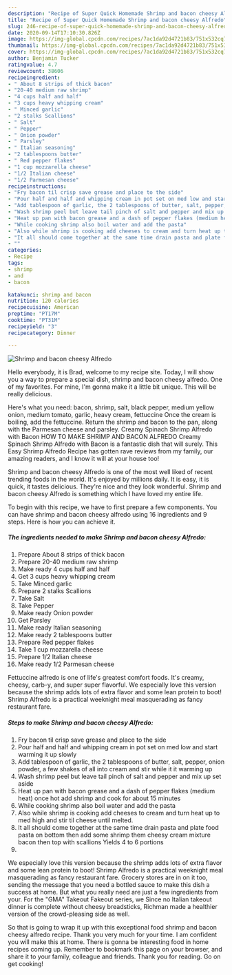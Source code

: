 ```yaml
---
description: "Recipe of Super Quick Homemade Shrimp and bacon cheesy Alfredo"
title: "Recipe of Super Quick Homemade Shrimp and bacon cheesy Alfredo"
slug: 246-recipe-of-super-quick-homemade-shrimp-and-bacon-cheesy-alfredo
date: 2020-09-14T17:10:30.826Z
image: https://img-global.cpcdn.com/recipes/7ac1da92d4721b83/751x532cq70/shrimp-and-bacon-cheesy-alfredo-recipe-main-photo.jpg
thumbnail: https://img-global.cpcdn.com/recipes/7ac1da92d4721b83/751x532cq70/shrimp-and-bacon-cheesy-alfredo-recipe-main-photo.jpg
cover: https://img-global.cpcdn.com/recipes/7ac1da92d4721b83/751x532cq70/shrimp-and-bacon-cheesy-alfredo-recipe-main-photo.jpg
author: Benjamin Tucker
ratingvalue: 4.7
reviewcount: 38606
recipeingredient:
- " About 8 strips of thick bacon"
- "20-40 medium raw shrimp"
- "4 cups half and half"
- "3 cups heavy whipping cream"
- " Minced garlic"
- "2 stalks Scallions"
- " Salt"
- " Pepper"
- " Onion powder"
- " Parsley"
- " Italian seasoning"
- "2 tablespoons butter"
- " Red pepper flakes"
- "1 cup mozzarella cheese"
- "1/2 Italian cheese"
- "1/2 Parmesan cheese"
recipeinstructions:
- "Fry bacon til crisp save grease and place to the side"
- "Pour half and half and whipping cream in pot set on med low and start warming it up slowly"
- "Add tablespoon of garlic, the 2 tablespoons of butter, salt, pepper, onion powder, a few shakes of all into cream and stir while it it warming up"
- "Wash shrimp peel but leave tail pinch of salt and pepper and mix up set aside"
- "Heat up pan with bacon grease and a dash of pepper flakes (medium heat) once hot add shrimp and cook for about 15 minutes"
- "While cooking shrimp also boil water and add the pasta"
- "Also while shrimp is cooking add cheeses to cream and turn heat up to med high and stir til cheese until melted."
- "It all should come together at the same time drain pasta and plate food pasta on bottom then add some shrimp them cheesy cream mixture bacon then top with scallions Yields 4 to 6 portions"
- ""
categories:
- Recipe
tags:
- shrimp
- and
- bacon

katakunci: shrimp and bacon 
nutrition: 120 calories
recipecuisine: American
preptime: "PT17M"
cooktime: "PT31M"
recipeyield: "3"
recipecategory: Dinner

---
```



![Shrimp and bacon cheesy Alfredo](https://img-global.cpcdn.com/recipes/7ac1da92d4721b83/751x532cq70/shrimp-and-bacon-cheesy-alfredo-recipe-main-photo.jpg)

Hello everybody, it is Brad, welcome to my recipe site. Today, I will show you a way to prepare a special dish, shrimp and bacon cheesy alfredo. One of my favorites. For mine, I'm gonna make it a little bit unique. This will be really delicious.

Here&#39;s what you need: bacon, shrimp, salt, black pepper, medium yellow onion, medium tomato, garlic, heavy cream, fettuccine Once the cream is boiling, add the fettuccine. Return the shrimp and bacon to the pan, along with the Parmesan cheese and parsley. Creamy Spinach Shrimp Alfredo with Bacon HOW TO MAKE SHRIMP AND BACON ALFREDO Creamy Spinach Shrimp Alfredo with Bacon is a fantastic dish that will surely. This Easy Shrimp Alfredo Recipe has gotten rave reviews from my family, our amazing readers, and I know it will at your house too!

Shrimp and bacon cheesy Alfredo is one of the most well liked of recent trending foods in the world. It's enjoyed by millions daily. It is easy, it is quick, it tastes delicious. They're nice and they look wonderful. Shrimp and bacon cheesy Alfredo is something which I have loved my entire life.


To begin with this recipe, we have to first prepare a few components. You can have shrimp and bacon cheesy alfredo using 16 ingredients and 9 steps. Here is how you can achieve it.

<!--inarticleads1-->

##### The ingredients needed to make Shrimp and bacon cheesy Alfredo:

1. Prepare  About 8 strips of thick bacon
1. Prepare 20-40 medium raw shrimp
1. Make ready 4 cups half and half
1. Get 3 cups heavy whipping cream
1. Take  Minced garlic
1. Prepare 2 stalks Scallions
1. Take  Salt
1. Take  Pepper
1. Make ready  Onion powder
1. Get  Parsley
1. Make ready  Italian seasoning
1. Make ready 2 tablespoons butter
1. Prepare  Red pepper flakes
1. Take 1 cup mozzarella cheese
1. Prepare 1/2 Italian cheese
1. Make ready 1/2 Parmesan cheese


Fettuccine alfredo is one of life&#39;s greatest comfort foods. It&#39;s creamy, cheesy, carb-y, and super super flavorful. We especially love this version because the shrimp adds lots of extra flavor and some lean protein to boot! Shrimp Alfredo is a practical weeknight meal masquerading as fancy restaurant fare. 

<!--inarticleads2-->

##### Steps to make Shrimp and bacon cheesy Alfredo:

1. Fry bacon til crisp save grease and place to the side
1. Pour half and half and whipping cream in pot set on med low and start warming it up slowly
1. Add tablespoon of garlic, the 2 tablespoons of butter, salt, pepper, onion powder, a few shakes of all into cream and stir while it it warming up
1. Wash shrimp peel but leave tail pinch of salt and pepper and mix up set aside
1. Heat up pan with bacon grease and a dash of pepper flakes (medium heat) once hot add shrimp and cook for about 15 minutes
1. While cooking shrimp also boil water and add the pasta
1. Also while shrimp is cooking add cheeses to cream and turn heat up to med high and stir til cheese until melted.
1. It all should come together at the same time drain pasta and plate food pasta on bottom then add some shrimp them cheesy cream mixture bacon then top with scallions Yields 4 to 6 portions
1. 


We especially love this version because the shrimp adds lots of extra flavor and some lean protein to boot! Shrimp Alfredo is a practical weeknight meal masquerading as fancy restaurant fare. Grocery stores are in on it too, sending the message that you need a bottled sauce to make this dish a success at home. But what you really need are just a few ingredients from your. For the &#34;GMA&#34; Takeout Fakeout series, we Since no Italian takeout dinner is complete without cheesy breadsticks, Richman made a healthier version of the crowd-pleasing side as well. 

So that is going to wrap it up with this exceptional food shrimp and bacon cheesy alfredo recipe. Thank you very much for your time. I am confident you will make this at home. There is gonna be interesting food in home recipes coming up. Remember to bookmark this page on your browser, and share it to your family, colleague and friends. Thank you for reading. Go on get cooking!
